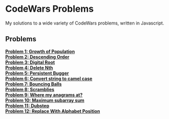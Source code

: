 # CodeWars Problems

My solutions to a wide variety of CodeWars problems, written in Javascript.

## Problems

**[Problem 1: Growth of Population](/Problem_1/ "Problem 1: Growth of Population")** <br>
**[Problem 2: Descending Order](/Problem_2/ "Problem 2: Descending Order")** <br>
**[Problem 3: Digital Root](/Problem_3/ "Problem 3: Digital Root")** <br>
**[Problem 4: Delete Nth](/Problem_4/ "Problem 4: Delete Nth")** <br>
**[Problem 5: Persistent Bugger](/Problem_5/ "Problem 5: Persistent Bugger")** <br>
**[Problem 6: Convert string to camel case](/Problem_6/ "Problem 6: Convert string to camel case")** <br>
**[Problem 7: Bouncing Balls](/Problem_7/ "Problem 7: Bouncing Balls")** <br>
**[Problem 8: Scramblies](/Problem_8/ "Problem 8: Scramblies")** <br>
**[Problem 9: Where my anagrams at?](/Problem_9/ "Problem 9: Where my anagrams at?")** <br>
**[Problem 10: Maximum subarray sum](/Problem_10/ "Problem 10: Maximum subarray sum")** <br>
**[Problem 11: Dubstep](/Problem_11/ "Problem 11: Dubstep")** <br>
**[Problem 12: Replace With Alphabet Position](/Problem_12/ "Problem 12: Replace With Alphabet Position")** <br>